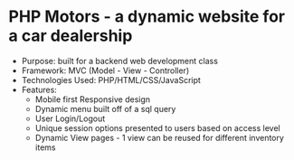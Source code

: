 # PHP Motors - a dynamic website for a car dealership

 - Purpose: built for a backend web development class
 - Framework: MVC (Model - View - Controller)
 - Technologies Used: PHP/HTML/CSS/JavaScript
 - Features:
      - Mobile first Responsive design
      - Dynamic menu built off of a sql query
      - User Login/Logout
      - Unique session options presented to users based on access level
      - Dynamic View pages - 1 view can be reused for different inventory items
